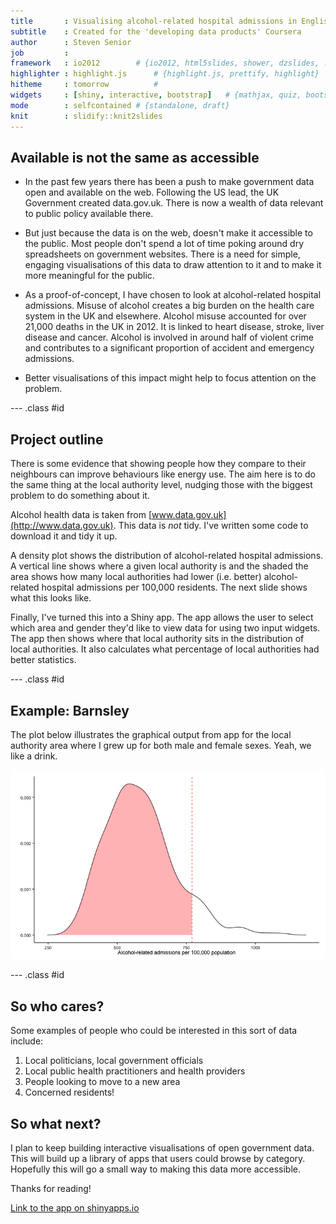 ```yaml
---
title       : Visualising alcohol-related hospital admissions in English local authorities
subtitle    : Created for the 'developing data products' Coursera
author      : Steven Senior
job         : 
framework   : io2012      	# {io2012, html5slides, shower, dzslides, ...}
highlighter : highlight.js  	# {highlight.js, prettify, highlight}
hitheme     : tomorrow      	# 
widgets     : [shiny, interactive, bootstrap]   # {mathjax, quiz, bootstrap}
mode        : selfcontained # {standalone, draft}
knit        : slidify::knit2slides
---
```


<style>
.title-slide {
  background-color: #FFFFFF; /* #EDE0CF; ; #CA9F9D*/
}

.title-slide hgroup > h1{
 font-family: 'Baskerville', 'Times', serif; 
 font-weight: normal;
}

.title-slide hgroup > h1, 
.title-slide hgroup > h2 {
  font-family: 'Baskerville';
  font-weight: normal;
  color: #000;  /* ; #EF5150*/
}

article p, article li, article li.build, section p, section li{
  font-family: 'Baskerville','Crimson Text', 'Garamond',  'Palatino', sans-serif;
  text-align: justify;
  font-size:22px;
  line-height: 1.5em;
  color: #000;
}

slide:not(.segue) h2{
  font-family: 'Baskerville', Arial, sans-serif;
  font-size: 52px;
  font-style: normal;
  font-weight: normal;
  text-transform: normal;
  letter-spacing: -2px;
  line-height: 1.2em;
/*  color: #193441;*/
/*  color: #02574D;*/
  color: #666;
}
</style>

## Available is not the same as accessible

* In the past few years there has been a push to make government data open and available on the web. Following the US lead, the UK Government created data.gov.uk. There is now a wealth of data relevant to public policy available there.

* But just because the data is on the web, doesn't make it accessible to the public. Most people don't spend a lot of time poking around dry spreadsheets on government websites. There is a need for simple, engaging visualisations of this data to draw attention to it and to make it more meaningful for the public.

* As a proof-of-concept, I have chosen to look at alcohol-related hospital admissions. Misuse of alcohol creates a big burden on the health care system in the UK and elsewhere. Alcohol misuse accounted for over 21,000 deaths in the UK in 2012. It is linked to heart disease, stroke, liver disease and cancer. Alcohol is involved in around half of violent crime and contributes to a significant proportion of accident and emergency admissions.

* Better visualisations of this impact might help to focus attention on the problem.

--- .class #id 

## Project outline

There is some evidence that showing people how they compare to their neighbours can improve behaviours like energy use. The aim here is to do the same thing at the local authority level, nudging those with the biggest problem to do something about it.

Alcohol health data is taken from [www.data.gov.uk](http://www.data.gov.uk). This data is *not* tidy. I've written some code to download it and tidy it up.

A density plot shows the distribution of alcohol-related hospital admissions. A vertical line shows where a given local authority is and the shaded the area shows how many local authorities had lower (i.e. better) alcohol-related hospital admissions per 100,000 residents. The next slide shows what this looks like.

Finally, I've turned this into a Shiny app. The app allows the user to select which area and gender they'd like to view data for using two input widgets. The app then shows where that local authority sits in the distribution of local authorities. It also calculates what percentage of local authorities had better statistics.

--- .class #id

## Example: Barnsley

The plot below illustrates the graphical output from app for the local authority area where I grew up for both male and female sexes. Yeah, we like a drink.

![plot of chunk unnamed-chunk-1](assets/fig/unnamed-chunk-1.png) 

--- .class #id

## So who cares?

Some examples of people who could be interested in this sort of data include:

1. Local politicians, local government officials
2. Local public health practitioners and health providers
3. People looking to move to a new area
4. Concerned residents!

## So what next?

I plan to keep building interactive visualisations of open government data. This will build up a library of apps that users could browse by category. Hopefully this will go a small way to making this data more accessible.

Thanks for reading!

[Link to the app on shinyapps.io](https://stevenlsenior.shinyapps.io/Data_Products/)


